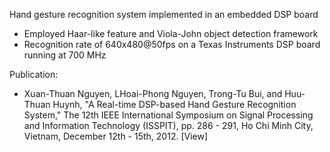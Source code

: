Hand gesture recognition system implemented in an embedded DSP board
- Employed Haar-like feature and Viola-John object detection framework
- Recognition rate of 640x480@50fps on a Texas Instruments DSP board running at 700 MHz

Publication:
- Xuan-Thuan Nguyen, LHoai-Phong Nguyen, Trong-Tu Bui, and Huu-Thuan Huynh, "A Real-time DSP-based Hand Gesture Recognition System," The 12th IEEE International Symposium on Signal Processing and Information Technology (ISSPIT), pp. 286 - 291, Ho Chi Minh City, Vietnam, December 12th - 15th, 2012. [View]
